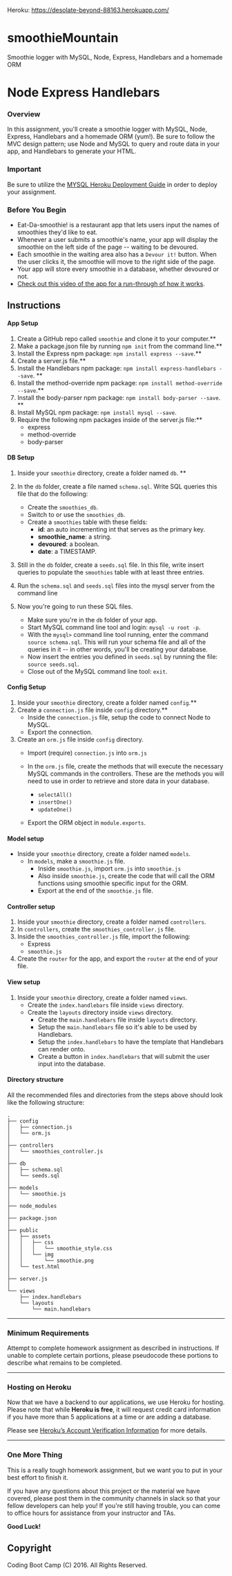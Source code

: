 Heroku: https://desolate-beyond-88163.herokuapp.com/

# smoothieMountain
Smoothie logger with MySQL, Node, Express, Handlebars and a homemade ORM

# Node Express Handlebars

### Overview

In this assignment, you'll create a smoothie logger with MySQL, Node, Express, Handlebars and a homemade ORM (yum!). Be sure to follow the MVC design pattern; use Node and MySQL to query and route data in your app, and Handlebars to generate your HTML.


### Important

Be sure to utilize the [MYSQL Heroku Deployment Guide](../Supplemental/MySQLHerokuDeploymentProcess.pdf) in order to deploy your assignment.

### Before You Begin

* Eat-Da-smoothie! is a restaurant app that lets users input the names of smoothies they'd like to eat.
* Whenever a user submits a smoothie's name, your app will display the smoothie on the left side of the page -- waiting to be devoured.
* Each smoothie in the waiting area also has a `Devour it!` button. When the user clicks it, the smoothie will move to the right side of the page.
* Your app will store every smoothie in a database, whether devoured or not.
* [Check out this video of the app for a run-through of how it works](smoothie_demo.mp4).

## Instructions

#### App Setup

1. Create a GitHub repo called `smoothie` and clone it to your computer.**
2. Make a package.json file by running `npm init` from the command line.**
3. Install the Express npm package: `npm install express --save`.**
4. Create a server.js file.**
5. Install the Handlebars npm package: `npm install express-handlebars --save`. **
6. Install the method-override npm package: `npm install method-override --save`.**
7. Install the body-parser npm package: `npm install body-parser --save`. **
8. Install MySQL npm package: `npm install mysql --save`.
9. Require the following npm packages inside of the server.js file:**
   * express
   * method-override
   * body-parser

#### DB Setup

1. Inside your `smoothie` directory, create a folder named `db`. **
2. In the `db` folder, create a file named `schema.sql`. Write SQL queries this file that do the following:
   * Create the `smoothies_db`.
   * Switch to or use the `smoothies_db`.
   * Create a `smoothies` table with these fields:
     * **id**: an auto incrementing int that serves as the primary key.
     * **smoothie_name**: a string.
     * **devoured**: a boolean.
     * **date**: a TIMESTAMP.

3. Still in the `db` folder, create a `seeds.sql` file. In this file, write insert queries to populate the `smoothies` table with at least three entries.
4. Run the `schema.sql` and `seeds.sql` files into the mysql server from the command line
5. Now you're going to run these SQL files. 

   * Make sure you're in the `db` folder of your app.
   * Start MySQL command line tool and login: `mysql -u root -p`.
   * With the `mysql>` command line tool running, enter the command `source schema.sql`. This will run your schema file and all of the queries in it -- in other words, you'll be creating your database.
   * Now insert the entries you defined in `seeds.sql` by running the file: `source seeds.sql`.
   * Close out of the MySQL command line tool: `exit`.

#### Config Setup

1. Inside your `smoothie` directory, create a folder named `config`.**
2. Create a `connection.js` file inside `config` directory.**
   * Inside the `connection.js` file, setup the code to connect Node to MySQL.
   * Export the connection.
3. Create an `orm.js` file inside `config` directory.
   * Import (require) `connection.js` into `orm.js`
   * In the `orm.js` file, create the methods that will execute the necessary MySQL commands in the controllers. These are the methods you will need to use in order to retrieve and store data in your database.

     * `selectAll()` 
     * `insertOne()` 
     * `updateOne()` 

   * Export the ORM object in `module.exports`.

#### Model setup

* Inside your `smoothie` directory, create a folder named `models`.
  * In `models`, make a `smoothie.js` file.
    * Inside `smoothie.js`, import `orm.js` into `smoothie.js`
    * Also inside `smoothie.js`, create the code that will call the ORM functions using smoothie specific input for the ORM.
    * Export at the end of the `smoothie.js` file.

#### Controller setup

1. Inside your `smoothie` directory, create a folder named `controllers`.
2. In `controllers`, create the `smoothies_controller.js` file.
3. Inside the `smoothies_controller.js` file, import the following:
   * Express
   * `smoothie.js`
4. Create the `router` for the app, and export the `router` at the end of your file.

#### View setup

1. Inside your `smoothie` directory, create a folder named `views`.
   * Create the `index.handlebars` file inside `views` directory.
   * Create the `layouts` directory inside `views` directory.
     * Create the `main.handlebars` file inside `layouts` directory.
     * Setup the `main.handlebars` file so it's able to be used by Handlebars.
     * Setup the `index.handlebars` to have the template that Handlebars can render onto.
     * Create a button in `index.handlebars` that will submit the user input into the database.

#### Directory structure

All the recommended files and directories from the steps above should look like the following structure:

```
.
├── config
│   ├── connection.js
│   └── orm.js
│ 
├── controllers
│   └── smoothies_controller.js
│
├── db
│   ├── schema.sql
│   └── seeds.sql
│
├── models
│   └── smoothie.js
│ 
├── node_modules
│ 
├── package.json
│
├── public
│   ├── assets
│   │   ├── css
│   │   │   └── smoothie_style.css
│   │   └── img
│   │       └── smoothie.png
│   └── test.html
│
├── server.js
│
└── views
    ├── index.handlebars
    └── layouts
        └── main.handlebars
```

- - -

### Minimum Requirements

Attempt to complete homework assignment as described in instructions. If unable to complete certain portions, please pseudocode these portions to describe what remains to be completed.

- - -

### Hosting on Heroku

Now that we have a backend to our applications, we use Heroku for hosting. Please note that while **Heroku is free**, it will request credit card information if you have more than 5 applications at a time or are adding a database. 

Please see [Heroku’s Account Verification Information](https://devcenter.heroku.com/articles/account-verification) for more details. 

- - -

### One More Thing

This is a really tough homework assignment, but we want you to put in your best effort to finish it.

If you have any questions about this project or the material we have covered, please post them in the community channels in slack so that your fellow developers can help you! If you're still having trouble, you can come to office hours for assistance from your instructor and TAs.



**Good Luck!**

## Copyright

Coding Boot Camp (C) 2016. All Rights Reserved.

